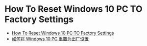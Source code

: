 # How To Reset Windows 10 PC TO Factory Settings

- [How To Reset Windows 10 PC TO Factory Settings](https://www.technologysage.com/2018/11/how-to-reset-windows-10-pc-to-factory-settings.html)
- [如何将 Windows 10 PC 重置为出厂设置](https://www.technologysage.com/2018/11/how-to-reset-windows-10-pc-to-factory-settings.html)
